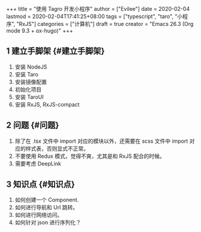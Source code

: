 +++
title = "使用 Tagro 开发小程序"
author = ["Evilee"]
date = 2020-02-04
lastmod = 2020-02-04T17:41:25+08:00
tags = ["typescript", "taro", "小程序", "RxJS"]
categories = ["计算机"]
draft = true
creator = "Emacs 26.3 (Org mode 9.3 + ox-hugo)"
+++

## <span class="section-num">1</span> 建立手脚架 {#建立手脚架}

1.  安装 NodeJS
2.  安装 Taro
3.  安装镜像配置
4.  初始化项目
5.  安装 TaroUI
6.  安装 RxJS, RxJS-compact


## <span class="section-num">2</span> 问题 {#问题}

1.  除了在 .tsx 文件中 import 对应的模块以外，还需要在 scss 文件中 import 对应的样式表，否则显式不正常。
2.  不要使用 Redux 模式，觉得不爽，尤其是和 RxJS 配合的时候。
3.  需要考虑 DeepLink


## <span class="section-num">3</span> 知识点 {#知识点}

1.  如何创建一个 Component.
2.  如何进行导航和 Url 跳转。
3.  如何进行网络访问。
4.  如何针对 json 进行序列化？

